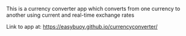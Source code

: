 This is a currency converter app which converts from one currency to another using current and real-time exchange rates

Link to app at: https://easybuoy.github.io/currencyconverter/
